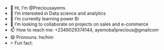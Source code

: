 - 👋 Hi, I’m @Preciousayems
- 👀 I’m interested in Data science and analytics 
- 🌱 I’m currently learning power Bi
- 💞️ I’m looking to collaborate on projects on sales and e-commerce 
- 📫 How to reach me: +2349029374144, ayemoba1precious@gmailcom
- 😄 Pronouns: he/him
- ⚡ Fun fact: 

<!---
Preciousayems/Preciousayems is a ✨ special ✨ repository because its `README.md` (this file) appears on your GitHub profile.
You can click the Preview link to take a look at your changes.
--->
